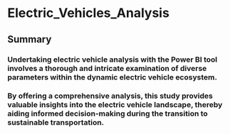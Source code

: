 # Electric_Vehicles_Analysis

## Summary

### Undertaking electric vehicle analysis with the Power BI tool involves a thorough and intricate examination of diverse parameters within the dynamic electric vehicle ecosystem.

### By offering a comprehensive analysis, this study provides valuable insights into the electric vehicle landscape, thereby aiding informed decision-making during the transition to sustainable transportation.
